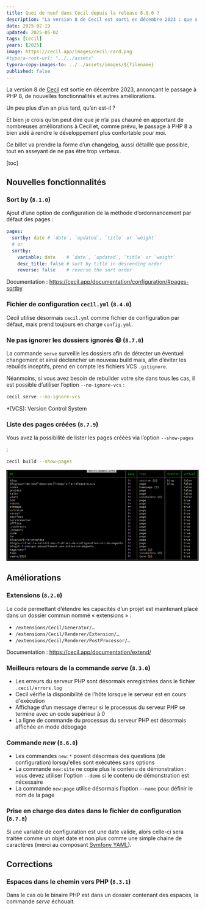 ```yaml
---
title: Quoi de neuf dans Cecil depuis la release 8.0.0 ?
description: "La version 8 de Cecil est sorti en décembre 2023 : que s'est-il passé depuis ?"
date: 2025-02-19
updated: 2025-05-02
tags: [Cecil]
years: [2025]
image: https://cecil.app/images/cecil-card.png
#typora-root-url: "../../assets"
typora-copy-images-to: ../../assets/images/${filename}
published: false
---
```


La version 8 de [Cecil](https://cecil.app) est sortie en décembre 2023, annonçant le passage à PHP 8, de nouvelles fonctionnalités et autres améliorations.

Un peu plus d’un an plus tard, qu’en est-il ?

Et bien je crois qu’on peut dire que je n’ai pas chaumé en apportant de nombreuses améliorations à Cecil et, comme prévu, le passage à PHP 8 a bien aidé à rendre le développement plus confortable pour moi.

Ce billet va prendre la forme d’un changelog, aussi détaillé que possible, tout en asseyant de ne pas être trop verbeux.
<!-- break -->

[toc]

## Nouvelles fonctionnalités

### Sort by (`8.1.0`)

Ajout d’une option de configuration de la méthode d’ordonnancement par défaut des pages :

```yaml
pages:
  sortby: date # `date`, `updated`, `title` or `weight`
  # or
  sortby:
    variable: date    # `date`, `updated`, `title` or `weight`
    desc_title: false # sort by title in descending order
    reverse: false    # reverse the sort order
```

Documentation : <https://cecil.app/documentation/configuration/#pages-sortby>

### Fichier de configuration `cecil.yml` (`8.4.0`)

Cecil utilise désormais `cecil.yml` comme fichier de configuration par défaut, mais prend toujours en charge `config.yml`.

### Ne pas ignorer les dossiers ignorés 😆 (`8.7.0`)

La commande `serve` surveille les dossiers afin de détecter un éventuel changement et ainsi déclencher un nouveau build mais, afin d’éviter les rebuilds inceptifs, prend en compte les fichiers VCS `.gitignore`.

Néanmoins, si vous avez besoin de rebuilder votre site dans tous les cas, il est possible d’utiliser l’option `--no-ignore-vcs` :

```bash
cecil serve --no-ignore-vcs
```

*[VCS]: Version Control System

### Liste des pages créées (`8.7.9`)

Vous avez la possibilité de lister les pages créées via l’option `--show-pages` 

:

```bash
cecil build --show-pages
```

![image-20250513114555738](../../assets/images/2025-02-19-quoi-de-neuf-dans-cecil-depuis-la-release-8.0.0/image-20250513114555738.png)

## Améliorations

### Extensions (`8.2.0`)

Le code permettant d’étendre les capacités d’un projet est maintenant placé dans un dossier commun nommé « extensions » :

- `/extensions/Cecil/Generator/…`
- `/extensions/Cecil/Renderer/Extension/…`
- `/extensions/Cecil/Renderer/PostProcessor/…`

Documentation : <https://cecil.app/documentation/extend/>

### Meilleurs retours de la commande _serve_ (`8.3.0`)

- Les erreurs du serveur PHP sont désormais enregistrées dans le fichier `.cecil/errors.log`
- Cecil vérifie la disponibilité de l'hôte lorsque le serveur est en cours d'exécution
- Affichage d’un message d’erreur si le processus du serveur PHP se termine avec un code supérieur à 0
- La ligne de commande du processus du serveur PHP est désormais affichée en mode débogage

### Commande _new_ (`8.6.0`)

- Les commandes `new:*` posent désormais des questions (de configuration) lorsqu'elles sont exécutées sans options
- La commande `new:site` ne copie plus le contenu de démonstration : vous devez utiliser l'option `--demo` si le contenu de démonstration est nécessaire
- La commande `new:page` utilise désormais l’option `--name` pour définir le nom de la page

### Prise en charge des dates dans le fichier de configuration (`8.7.8`)

Si une variable de configuration est une date valide, alors celle-ci sera traitée comme un objet date et non plus comme une simple chaine de caractères (merci au composant [Symfony YAML](https://symfony.com/doc/current/components/yaml.html#date-handling)).

## Corrections

### Espaces dans le chemin vers PHP (`8.3.1`)

Dans le cas où le binaire PHP est dans un dossier contenant des espaces, la commande _serve_ échouait.
